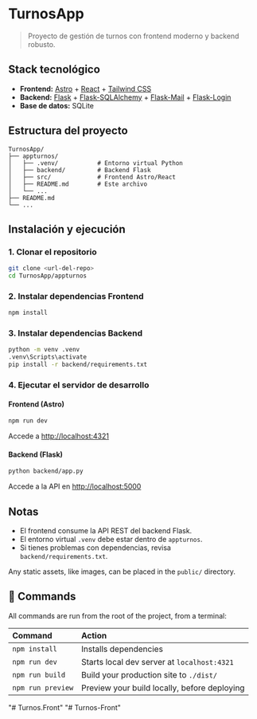
# TurnosApp

> Proyecto de gestión de turnos con frontend moderno y backend robusto.

## Stack tecnológico

- **Frontend:** [Astro](https://astro.build/) + [React](https://react.dev/) + [Tailwind CSS](https://tailwindcss.com/)
- **Backend:** [Flask](https://flask.palletsprojects.com/) + [Flask-SQLAlchemy](https://flask-sqlalchemy.palletsprojects.com/) + [Flask-Mail](https://pythonhosted.org/Flask-Mail/) + [Flask-Login](https://flask-login.readthedocs.io/)
- **Base de datos:** SQLite

## Estructura del proyecto

```
TurnosApp/
├── appturnos/
│   ├── .venv/           # Entorno virtual Python
│   ├── backend/         # Backend Flask
│   ├── src/             # Frontend Astro/React
│   ├── README.md        # Este archivo
│   └── ...
├── README.md
└── ...
```

## Instalación y ejecución

### 1. Clonar el repositorio
```sh
git clone <url-del-repo>
cd TurnosApp/appturnos
```

### 2. Instalar dependencias Frontend
```sh
npm install
```

### 3. Instalar dependencias Backend
```sh
python -m venv .venv
.venv\Scripts\activate
pip install -r backend/requirements.txt
```

### 4. Ejecutar el servidor de desarrollo

#### Frontend (Astro)
```sh
npm run dev
```
Accede a [http://localhost:4321](http://localhost:4321)

#### Backend (Flask)
```sh
python backend/app.py
```
Accede a la API en [http://localhost:5000](http://localhost:5000)

## Notas
- El frontend consume la API REST del backend Flask.
- El entorno virtual `.venv` debe estar dentro de `appturnos`.
- Si tienes problemas con dependencias, revisa `backend/requirements.txt`.

Any static assets, like images, can be placed in the `public/` directory.

## 🧞 Commands

All commands are run from the root of the project, from a terminal:

| Command                   | Action                                           |
| :------------------------ | :----------------------------------------------- |
| `npm install`             | Installs dependencies                            |
| `npm run dev`             | Starts local dev server at `localhost:4321`      |
| `npm run build`           | Build your production site to `./dist/`          |
| `npm run preview`         | Preview your build locally, before deploying     |
"# Turnos.Front" 
"# Turnos-Front" 
